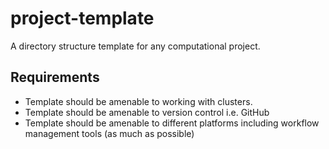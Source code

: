# project-template

A directory structure template for any computational project. 

## Requirements

- Template should be amenable to working with clusters.
- Template should be amenable to version control i.e. GitHub
- Template should be amenable to different platforms including workflow management tools (as much as possible)
